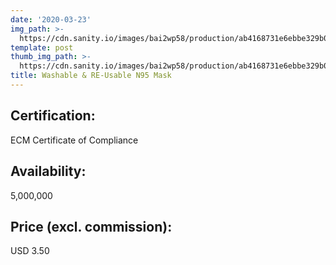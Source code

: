 ```yaml
---
date: '2020-03-23'
img_path: >-
  https://cdn.sanity.io/images/bai2wp58/production/ab4168731e6ebbe329b0a15598516ce99bda5208-480x480.jpg
template: post
thumb_img_path: >-
  https://cdn.sanity.io/images/bai2wp58/production/ab4168731e6ebbe329b0a15598516ce99bda5208-480x480.jpg
title: Washable & RE-Usable N95 Mask
---
```

## Certification: 
ECM Certificate of Compliance

## Availability:  
5,000,000

## Price (excl. commission):
USD 3.50